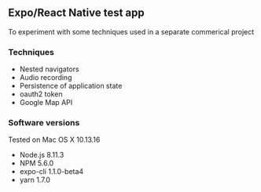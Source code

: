 ## Expo/React Native test app

To experiment with some techniques used in a separate commerical project

### Techniques

- Nested navigators
- Audio recording
- Persistence of application state
- oauth2 token
- Google Map API

### Software versions

Tested on Mac OS X 10.13.16

- Node.js 8.11.3
- NPM 5.6.0
- expo-cli 1.1.0-beta4
- yarn 1.7.0

